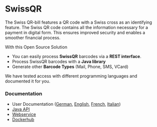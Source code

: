 # SwissQR

The Swiss QR-bill features a QR code with a Swiss cross as an identifying feature. The Swiss QR code contains all the information necessary for a payment in digital form. This ensures improved security and enables a smoother financial process.


With this Open Source Solution

- You can easily process __SwissQR__ barcodes via a __REST interface__.
- Process SwissQR barcodes with a __Java library__
- Generate other __Barcode Types__ (Mail, Phone, SMS, VCard)

We have tested access with different programming languages ​​and documented it for you.

### Documentation

- User Documentation ([German](https://github.com/swissqr/swissqr/wiki), [English](https://github-com.translate.goog/swissqr/swissqr/wiki?_x_tr_sl=de&_x_tr_tl=en&_x_tr_hl=en&_x_tr_pto=wapp), [French](https://github-com.translate.goog/swissqr/swissqr/wiki?_x_tr_sl=de&_x_tr_tl=fr&_x_tr_hl=en&_x_tr_pto=wapp), [Italian](https://github-com.translate.goog/swissqr/swissqr/wiki?_x_tr_sl=de&_x_tr_tl=it&_x_tr_hl=en&_x_tr_pto=wapp))
- [Java API](https://swissqr.github.io/swissqr/doc/apidocs/index.html)
- [Webservice](https://swissqr.ch/docs/)
- [Dockerhub](https://hub.docker.com/r/swissqr/swissqr)

